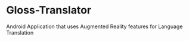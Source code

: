 # Gloss-Translator
Android Application that uses Augmented Reality features for Language Translation
